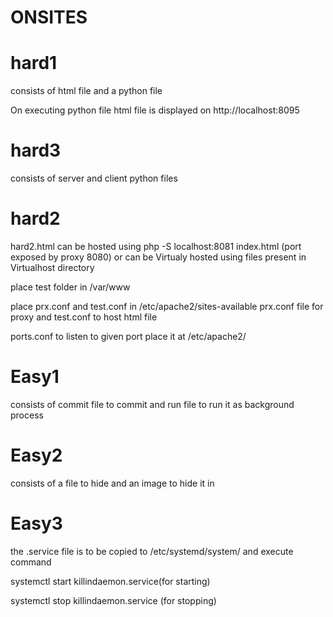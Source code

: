 # ONSITES

# hard1

consists of html file and a python file 

On executing python file html file is displayed on http://localhost:8095 

# hard3

consists of server and client python files

# hard2

hard2.html can be hosted using php -S localhost:8081 index.html (port exposed by proxy 8080)
or can be Virtualy hosted using files present in Virtualhost directory 


place test folder in /var/www

place prx.conf and test.conf in /etc/apache2/sites-available
prx.conf file for proxy and test.conf to host html file

ports.conf to listen to given port place it at /etc/apache2/

# Easy1

consists of commit file to commit and run file to run it as background process

# Easy2

consists of a file to hide and an image to hide it in 

# Easy3

the .service file is to be copied to /etc/systemd/system/ and execute command 


systemctl start killindaemon.service(for starting)


systemctl stop killindaemon.service (for stopping) 
